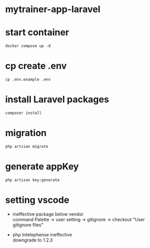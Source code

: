 # mytrainer-app-laravel

# start container 
`docker compose up -d`

# cp create .env
`cp .env.example .env`

# install Laravel packages
`composer install`

# migration
`php artisan migrate`

# generate appKey 
`php artisan key:generate`

# setting vscode
* ineffective package below vendor  
command Palette -> user setting -> gitignore -> checkout "User gitignore files"

* php Intelephense ineffective  
downgrade to 1.2.3